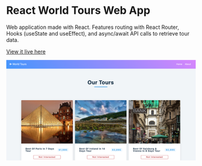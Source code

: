 # React World Tours Web App
Web application made with React. Features routing with React Router, Hooks (useState and useEffect), and async/await API calls to retrieve tour data.

[View it live here](https://react-tours-ljfiv.netlify.app/)

[![](https://github.com/louisiaegerv/Project-Images/blob/master/react-tours-image.png?raw=true)](https://react-tours-ljfiv.netlify.app/)

